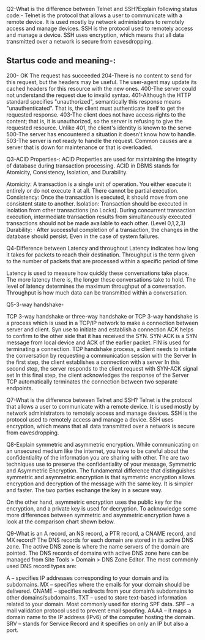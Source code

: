 Q2-What is the difference between Telnet and SSH?Explain following status code:-
Telnet is the protocol that allows a user to communicate with a remote device. It is used mostly by network administrators to remotely access and manage devices.
SSH is the protocol used to remotely access and manage a device. SSH uses encryption, which means that all data transmitted over a network is secure from eavesdropping.

Startus code and meaning-:
--------------------------
200- OK The request has succeeded
204-There is no content to send for this request, but the headers may be useful. The user-agent may update its cached headers for this resource with the new ones.
400-The server could not understand the request due to invalid syntax.
401-Although the HTTP standard specifies "unauthorized", semantically this response means "unauthenticated". That is, the client must authenticate itself to get the requested response.
403-The client does not have access rights to the content; that is, it is unauthorized, so the server is refusing to give the requested resource. Unlike 401, the client's identity is known to the serve
500-The server has encountered a situation it doesn't know how to handle.
503-The server is not ready to handle the request. Common causes are a server that is down for maintenance or that is overloaded. 

Q3-ACID Properties-:
ACID Properties are used for maintaining the integrity of database during transaction processing. ACID in DBMS stands for Atomicity, Consistency, Isolation, and Durability.

Atomicity: A transaction is a single unit of operation. You either execute it entirely or do not execute it at all. There cannot be partial execution.
Consistency: Once the transaction is executed, it should move from one consistent state to another.
Isolation: Transaction should be executed in isolation from other transactions (no Locks). During concurrent transaction execution, intermediate transaction results from simultaneously executed transactions should not be made available to each other. (Level 0,1,2,3)
Durability: · After successful completion of a transaction, the changes in the database should persist. Even in the case of system failures.

Q4-Difference between  Latency and throughout
 Latency indicates how long it takes for packets to reach their destination. 
 Throughput is the term given to the number of packets that are processed within a specific period of time

Latency is used to measure how quickly these conversations take place. The more latency there is, the longer these conversations take to hold.
The level of latency determines the maximum throughput of a conversation. Throughput is how much data can be transmitted within a conversation.

Q5-3-way handshake-

TCP 3-way handshake or three-way handshake or TCP 3-way handshake is a process which is used in a TCP/IP network to make a connection between server and client.
Syn use to initiate and establish a connection
ACK helps to confirm to the other side that it has received the SYN.
SYN-ACK is a SYN message from local device and ACK of the earlier packet.
FIN is used for terminating a connection.
TCP handshake process, a client needs to initiate the conversation by requesting a communication session with the Server
In the first step, the client establishes a connection with a server
In this second step, the server responds to the client request with SYN-ACK signal set
In this final step, the client acknowledges the response of the Server
TCP automatically terminates the connection between two separate endpoints.

Q7-What is the difference between Telnet and SSH?
Telnet is the protocol that allows a user to communicate with a remote device. It is used mostly by network administrators to remotely access and manage devices.
SSH is the protocol used to remotely access and manage a device. SSH uses encryption, which means that all data transmitted over a network is secure from eavesdropping.

Q8-Explain symmetric and asymmetric encryption.
While communicating on an unsecured medium like the internet, you have to be careful about the confidentiality of the information you are sharing with other. The are two techniques use to preserve the confidentiality of your message, Symmetric and Asymmetric Encryption. The fundamental difference that distinguishes symmetric and asymmetric encryption is that symmetric encryption allows encryption and decryption of the message with the same key.
It is simpler and faster.
The two parties exchange the key in a secure way.

On the other hand, asymmetric encryption uses the public key for the encryption, and a private key is used for decryption. To acknowledge some more differences between symmetric and asymmetric encryption have a look at the comparison chart shown below.

Q9-What is an A record, an NS record, a PTR record, a CNAME record, and MX record?
The DNS records for each domain are stored in its active DNS zone. The active DNS zone is where the name servers of the domain are pointed. The DNS records of domains with active DNS zone here can be managed from Site Tools > Domain > DNS Zone Editor. The most commonly used DNS record types are:

A – specifies IP addresses corresponding to your domain and its subdomains.
MX – specifies where the emails for your domain should be delivered.
CNAME – specifies redirects from your domain’s subdomains to other domains/subdomains.
TXT – used to store text-based information related to your domain. Most commonly used for storing SPF data.
SPF – a mail validation protocol used to prevent email spoofing.
AAAA – it maps a domain name to the IP address (IPv6) of the computer hosting the domain.
SRV – stands for Service Record and it specifies on only an IP but also a port.